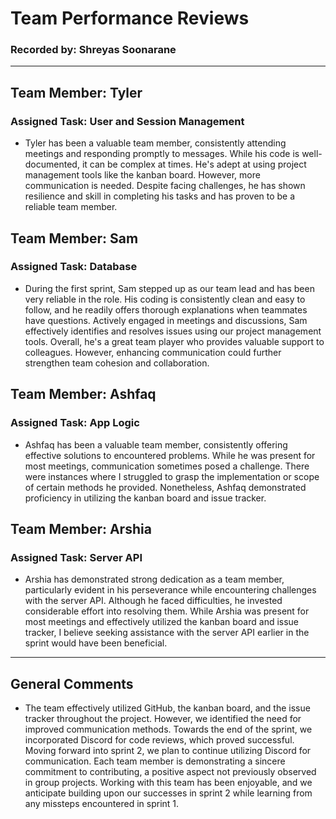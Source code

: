 # Team Performance Reviews
### Recorded by: Shreyas Soonarane

----
## Team Member: Tyler
### Assigned Task: User and Session Management
 - Tyler has been a valuable team member, consistently attending meetings and responding promptly to messages. While his code is well-documented, it can be complex at times. He's adept at using project management tools like the kanban board. However, more communication is needed. Despite facing challenges, he has shown resilience and skill in completing his tasks and has proven to be a reliable team member.

## Team Member: Sam
### Assigned Task: Database 
 - During the first sprint, Sam stepped up as our team lead and has been very reliable in the role. His coding is consistently clean and easy to follow, and he readily offers thorough explanations when teammates have questions. Actively engaged in meetings and discussions, Sam effectively identifies and resolves issues using our project management tools. Overall, he's a great team player who provides valuable support to colleagues. However, enhancing communication could further strengthen team cohesion and collaboration.

## Team Member: Ashfaq
### Assigned Task: App Logic
 - Ashfaq has been a valuable team member, consistently offering effective solutions to encountered problems. While he was present for most meetings, communication sometimes posed a challenge. There were instances where I struggled to grasp the implementation or scope of certain methods he provided. Nonetheless, Ashfaq demonstrated proficiency in utilizing the kanban board and issue tracker.

## Team Member: Arshia
### Assigned Task: Server API
 - Arshia has demonstrated strong dedication as a team member, particularly evident in his perseverance while encountering challenges with the server API. Although he faced difficulties, he invested considerable effort into resolving them. While Arshia was present for most meetings and effectively utilized the kanban board and issue tracker, I believe seeking assistance with the server API earlier in the sprint would have been beneficial.

---
## General Comments
 - The team effectively utilized GitHub, the kanban board, and the issue tracker throughout the project. However, we identified the need for improved communication methods. Towards the end of the sprint, we incorporated Discord for code reviews, which proved successful. Moving forward into sprint 2, we plan to continue utilizing Discord for communication. Each team member is demonstrating a sincere commitment to contributing, a positive aspect not previously observed in group projects. Working with this team has been enjoyable, and we anticipate building upon our successes in sprint 2 while learning from any missteps encountered in sprint 1.
